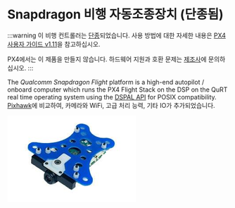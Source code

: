 # Snapdragon 비행 자동조종장치 (단종됨)

:::warning
이 비행 컨트롤러는 [단종](../flight_controller/autopilot_experimental.md)되었습니다. 사용 방법에 대한 자세한 내용은 [PX4 사용자 가이드 v1.11](https://docs.px4.io/v1.11/en/flight_controller/snapdragon_flight.html)을 참고하십시오.

PX4에서는 이 제품을 만들지 않습니다. 하드웨어 지원과 호환 문제는 [제조사](https://www.intrinsyc.com/)에 문의하십시오.
:::

The _Qualcomm Snapdragon Flight_ platform is a high-end autopilot / onboard computer which runs the PX4 Flight Stack on the DSP on the QuRT real time operating system using the [DSPAL API](https://github.com/ATLFlight/dspal) for POSIX compatibility. [Pixhawk](../flight_controller/pixhawk.md)에 비교하여, 카메라와 WiFi, 고급 처리 능력, 기타 IO가 추가되었습니다.

![Snapdragon 대표 문서](../../assets/hardware/snapdragon/hardware-snapdragon.jpg)
